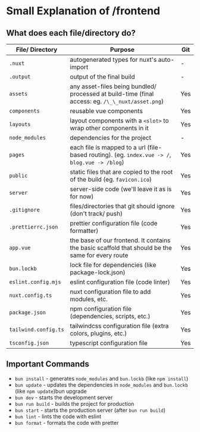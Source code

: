 # Small Explanation of /frontend

## What does each file/directory do?

| File/ Directory      | Purpose                                                                                          | Git |
| -------------------- | ------------------------------------------------------------------------------------------------ | --- |
| `.nuxt`              | autogenerated types for nuxt's auto-import                                                       | -   |
| `.output`            | output of the final build                                                                        | -   |
| `assets`             | any asset-files being bundled/ processed at build-time (final access: eg. `/\_\_nuxt/asset.png`) | Yes |
| `components`         | reusable vue components                                                                          | Yes |
| `layouts`            | layout components with a `<slot>` to wrap other components in it                                 | Yes |
| `node_modules`       | dependencies for the project                                                                     | -   |
| `pages`              | each file is mapped to a url (file-based routing). (eg. `index.vue -> /`, `blog.vue -> /blog`)   | Yes |
| `public`             | static files that are copied to the root of the build (eg. `favicon.ico`)                        | Yes |
| `server`             | server-side code (we'll leave it as is for now)                                                  | Yes |
| `.gitignore`         | files/directories that git should ignore (don't track/ push)                                     | Yes |
| `.prettierrc.json`   | prettier configuration file (code formatter)                                                     | Yes |
| `app.vue`            | the base of our frontend. It contains the basic scaffold that should be the same for every route | Yes |
| `bun.lockb`          | lock file for dependencies (like package-lock.json)                                              | Yes |
| `eslint.config.mjs`  | eslint configuration file (code linter)                                                          | Yes |
| `nuxt.config.ts`     | nuxt configuration file to add modules, etc.                                                     | Yes |
| `package.json`       | npm configuration file (dependencies, scripts, etc.)                                             | Yes |
| `tailwind.config.ts` | tailwindcss configuration file (extra colors, plugins, etc.)                                     | Yes |
| `tsconfig.json`      | typescript configuration file                                                                    | Yes |

## Important Commands

-   `bun install` - generates `node_modules` and `bun.lockb` (like `npm install`)
-   `bun update` - updates the dependencies in `node_modules` and `bun.lockb` (like `npm update`)bun upgrade
-   `bun dev` - starts the development server
-   `bun run build` - builds the project for production
-   `bun start` - starts the production server (after `bun run build`)
-   `bun lint` - lints the code with eslint
-   `bun format` - formats the code with pretter
